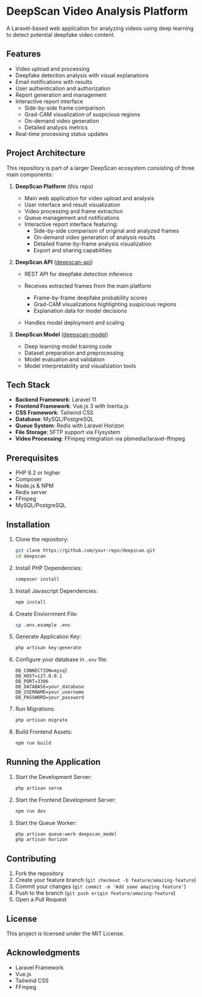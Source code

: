 # DeepScan Video Analysis Platform

A Laravel-based web application for analyzing videos using deep learning to detect potential deepfake video content.

## Features

- Video upload and processing
- Deepfake detection analysis with visual explanations
- Email notifications with results
- User authentication and authorization
- Report generation and management
- Interactive report interface
  - Side-by-side frame comparison
  - Grad-CAM visualization of suspicious regions
  - On-demand video generation
  - Detailed analysis metrics
- Real-time processing status updates

## Project Architecture

This repository is part of a larger DeepScan ecosystem consisting of three main components:

1. **DeepScan Platform** (this repo)
   - Main web application for video upload and analysis
   - User interface and result visualization
   - Video processing and frame extraction
   - Queue management and notifications
   - Interactive report interface featuring:
     - Side-by-side comparison of original and analyzed frames
     - On-demand video generation of analysis results
     - Detailed frame-by-frame analysis visualization
     - Export and sharing capabilities

2. **DeepScan API** ([deepscan-api](https://github.com/recluzegeek/deepscan-api))
   - REST API for deepfake detection inference
   - Receives extracted frames from the main platform
     - Frame-by-frame deepfake probability scores
     - Grad-CAM visualizations highlighting suspicious regions
     - Explanation data for model decisions

   - Handles model deployment and scaling

3. **DeepScan Model** ([deepscan-model](https://github.com/recluzegeek/deepscan-model))
   - Deep learning model training code
   - Dataset preparation and preprocessing
   - Model evaluation and validation
   - Model interpretability and visualization tools

## Tech Stack

- **Backend Framework**: Laravel 11
- **Frontend Framework**: Vue.js 3 with Inertia.js
- **CSS Framework**: Tailwind CSS
- **Database**: MySQL/PostgreSQL
- **Queue System**: Redis with Laravel Horizon
- **File Storage**: SFTP support via Flysystem
- **Video Processing**: FFmpeg integration via pbmedia/laravel-ffmpeg

## Prerequisites

- PHP 8.2 or higher
- Composer
- Node.js & NPM
- Redis server
- FFmpeg
- MySQL/PostgreSQL

## Installation

1. Clone the repository:

   ```bash
   git clone https://github.com/your-repo/deepscan.git
   cd deepscan
   ```

2. Install PHP Dependencies:

    ```bash
    composer install
    ```

3. Install Javascript Dependencies:

    ```bash
    npm install
    ```

4. Create Enviornment File:

    ```bash
    cp .env.example .env
    ```

5. Generate Application Key:

    ```bash
    php artisan key:generate
    ```

6. Configure your database in `.env` file:

    ```env
    DB_CONNECTION=mysql
    DB_HOST=127.0.0.1
    DB_PORT=3306
    DB_DATABASE=your_database
    DB_USERNAME=your_username
    DB_PASSWORD=your_password
    ```

7. Run Migrations:

    ```bash
    php artisan migrate
    ```

8. Build Frontend Assets:

    ```bash
    npm run build
    ```

## Running the Application

1. Start the Development Server:

    ```bash
    php artisan serve
    ```

2. Start the Frontend Development Server:

    ```bash
    npm run dev
    ```

3. Start the Queue Worker:

    ```bash
    php artisan queue:work deepscan_model
    php artisan horizon
    ```

## Contributing

1. Fork the repository
2. Create your feature branch (`git checkout -b feature/amazing-feature`)
3. Commit your changes (`git commit -m 'Add some amazing feature'`)
4. Push to the branch (`git push origin feature/amazing-feature`)
5. Open a Pull Request

## License

This project is licensed under the MIT License.

## Acknowledgments

- Laravel Framework
- Vue.js
- Tailwind CSS
- FFmpeg
